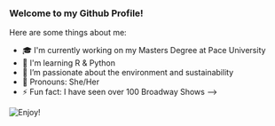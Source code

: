 ### Welcome to my Github Profile!


Here are some things about me:

- 🎓 I'm currently working on my Masters Degree at Pace University
- 🐍 I'm learning R & Python
- 🌱 I’m passionate about the environment and sustainability
- 💃 Pronouns: She/Her
- ⚡ Fun fact: I have seen over 100 Broadway Shows
-->

![Enjoy!](https://media.giphy.com/media/31wVvW0sOur7O/giphy.gif?cid=ecf05e47mmzvvecp2w7phcdrxy87c5fwjw6o9osnfoda6fc2&rid=giphy.gif&ct=g)
